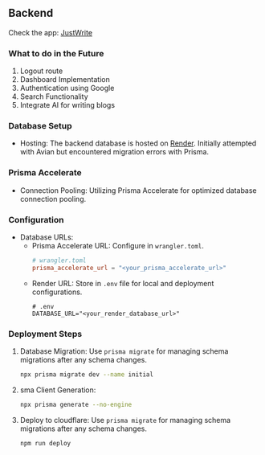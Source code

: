 
   
## Backend

Check the app: [JustWrite](https://justwrite-m2b91t5fl-yhimanshu220456.vercel.app/signup)

### What to do in the Future

1. Logout route
2. Dashboard Implementation
3. Authentication using Google
4. Search Functionality
5. Integrate AI for writing blogs

### Database Setup

- Hosting: The backend database is hosted on [Render](https://render.com/). Initially attempted with Avian but encountered migration errors with Prisma.

### Prisma Accelerate

- Connection Pooling: Utilizing Prisma Accelerate for optimized database connection pooling.

### Configuration

- Database URLs:
  - Prisma Accelerate URL: Configure in `wrangler.toml`.
    ```toml
    # wrangler.toml
    prisma_accelerate_url = "<your_prisma_accelerate_url>"
    ```
  - Render URL: Store in `.env` file for local and deployment configurations.
    ```dotenv
    # .env
    DATABASE_URL="<your_render_database_url>"
    ```

### Deployment Steps

1. Database Migration: Use `prisma migrate` for managing schema migrations after any schema changes.
   
   ```bash
   npx prisma migrate dev --name initial
2. sma Client Generation:
   
   ```bash
   npx prisma generate --no-engine

3. Deploy to cloudflare: Use `prisma migrate` for managing schema migrations after any schema changes.
   
   ```bash
   npm run deploy
